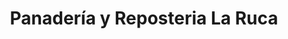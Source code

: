 ---
title: "Panadería y Reposteria La Ruca"
url: /trujillo-alto/panaderia-y-reposteria-la-ruca/
shop: bakery
---